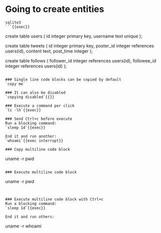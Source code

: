 # Going to create entities

```
sqlite3
```{{exec}}

```
create table users (
  id integer primary key,
  username text unique
);

create table tweets (
  id integer primary key,
  poster_id integer references users(id),
  content text,
  post_time integer
);

create table follows (
  follower_id integer references users(id),
  followee_id integer references users(id)
);
```{{exec}}

### Single line code blocks can be copied by default
`copy me`

### It can also be disabled
`copying disabled`{{}}

### Execute a command per click
`ls -lh`{{exec}}

### Send Ctrl+c before execute
Run a blocking command:
`sleep 1d`{{exec}}

End it and run another:
`whoami`{{exec interrupt}}

### Copy multiline code block
```
uname -r
pwd
```{{copy}}

### Execute multiline code block

```
uname -r
pwd
```{{exec}}


### Execute multiline code block with Ctrl+c
Run a blocking command:
`sleep 1d`{{exec}}

End it and run others:
```
uname -r
whoami
```{{exec interrupt}}
